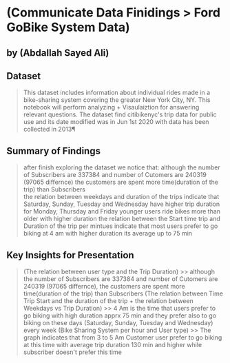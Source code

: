 # (Communicate Data Finidings > Ford GoBike System Data)
## by (Abdallah Sayed Ali)


## Dataset

>This dataset includes information about individual rides made in a bike-sharing system covering the greater New York City, NY. This notebook will perform analyzing + Visaulaiztion for answering relevant questions. The dataset find citibikenyc's trip data for public use and its date modified was in Jun 1st 2020 with data has been collected in 2013¶

## Summary of Findings

>after finish exploring the dataset we notice that:
>although the number of Subscribers are 337384 and number of Cutomers are 240319 (97065 differnce) 
>the customers are spent more time(duration of the trip) than Subscribers  
>the relation between weekdays and duration of the trips indicate that Saturday, Sunday, Tuesday and Wednesday have higher trip duration for Monday, Thursday and Friday 
>younger users ride bikes more than older with higher duration
>the relation between the Start time trip and Duration of the trip per mintues indicate that most users prefer to go biking at 4 am with higher duration its average up to 75 min

## Key Insights for Presentation
>(The relation between user type and the Trip Duration) >> 
although the number of Subscribers are 337384 and number of Cutomers are 240319 (97065 differnce), the customers are spent more time(duration of the trip) than Subscribers 
>(The relation between Time Trip Start and the duration of the trip + the relation between Weekdays vs Trip Duration) >> 4 Am is the time that users prefer to go biking with high duration apprx 75 min and they prefer also to go biking on these  days (Saturday, Sunday, Tuesday and Wednesday) every week
>(Bike Sharing System per hour and User type) >> The graph indicates that from 3 to 5 Am Customer user prefer to go biking at this time with average trip duration 130 min and higher while subscriber doesn't prefer this time